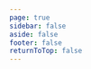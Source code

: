 ```yaml
---
page: true
sidebar: false
aside: false
footer: false
returnToTop: false
---
```


<script>
import { defineAsyncComponent } from 'vue'
import ReplLoading from '/@theme/components/ReplLoading.vue'

export default {
  components: {
    TutorialRepl: defineAsyncComponent({
      loader: () => import('./TutorialRepl.vue'),
      loadingComponent: ReplLoading
    })
  }
}
</script>

<ClientOnly>
  <TutorialRepl />
</ClientOnly>

